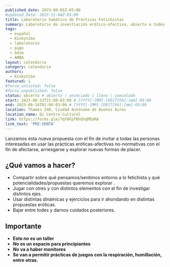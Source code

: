 ```yaml
---
published_date: 2023-08-05Z-03:00
#updated_date: 2023-11-04Z-03:00
title: Laboratorio Somático de Prácticas Fetichistas
summary: Laboratorio de investiación erótico-afectiva, abierto a todes quienes quieran probar distintos usos de las prácticas fetichistas con el fin de afectarse, arriesgarse y explorar nuevas formas de placer.
tags:
  - español
  - KinkyVibe
  - laboratorio
  - pago
  - bdsm
  - AMBA
layout: calendario
category: calendario
authors:
  - KinkyVibe
featured: 1
#force_unlisted: false
#force_unpublished: false
status: abierto # abierto | anunciado | lleno | cancelado
start: 2023-08-13T21:00-03:00 # [YYYY]-[MM]-[DD]T[hh]:[mm]-03:00
end: 2023-08-14T01:00-03:00 # [YYYY]-[MM]-[DD]T[hh]:[mm]-03:00
location: Thames 240, Ciudad Autónoma de Buenos Aires
location_name: Qi Centro Cultural
link: https://forms.gle/7qY8FpT6hQVqMEmRA
link_text: 'PRE-VENTA'
---
```


<script>
    // import pag1 from '$lib/posts/calendario/media/picantearla-agosto-2023/1.jpeg';
    // import pag2 from '$lib/posts/calendario/media/picantearla-agosto-2023/2.jpeg';
    // import banner from '$lib/posts/calendario/media/picantearla-agosto-2023/banner.jpeg';
</script>

Lanzamos esta nueva propuesta con el fin de invitar a todas las personas interesadas en usar las prácticas eróticas-afectivas no-normativas con el fin de afectarse, arriesgarse y explorar nuevas formas de placer.

## ¿Qué vamos a hacer?

- Compartir sobre qué pensamos/sentimos entorno a lo fetichista y qué potencialidades/propuestas queremos explorar .
- Jugar con otres y con distintos elementos con el fin de investigar distintos ejes.
- Usar distintas dinámicas y ejercicios para ir ahondando en distintas propuestas eróticas.
- Bajar entre todes y darnos cuidados posteriores.

## Importante

- **Esto _no_ es un taller**
- **_No_ es un espacio para principiantes**
- **_No_ va a haber monitores**
- **Se van a permitir prácticas de juegos con la respiración, humillación, entre otras.**

<style>
    a {
      color: #222;
      /* text-decoration: none; */
      text-decoration-color: var(--1);
    }
</style>
